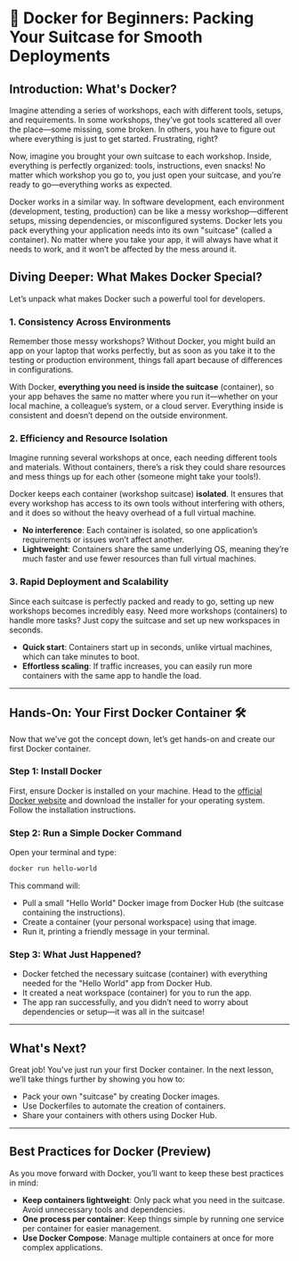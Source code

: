 # 🚢 Docker for Beginners: Packing Your Suitcase for Smooth Deployments

## Introduction: What's Docker?

Imagine attending a series of workshops, each with different tools, setups, and requirements. In some workshops, they’ve got tools scattered all over the place—some missing, some broken. In others, you have to figure out where everything is just to get started. Frustrating, right?

Now, imagine you brought your own suitcase to each workshop. Inside, everything is perfectly organized: tools, instructions, even snacks! No matter which workshop you go to, you just open your suitcase, and you’re ready to go—everything works as expected.

Docker works in a similar way. In software development, each environment (development, testing, production) can be like a messy workshop—different setups, missing dependencies, or misconfigured systems. Docker lets you pack everything your application needs into its own "suitcase" (called a container). No matter where you take your app, it will always have what it needs to work, and it won’t be affected by the mess around it.

## Diving Deeper: What Makes Docker Special?

Let’s unpack what makes Docker such a powerful tool for developers.

### 1. Consistency Across Environments
Remember those messy workshops? Without Docker, you might build an app on your laptop that works perfectly, but as soon as you take it to the testing or production environment, things fall apart because of differences in configurations.

With Docker, **everything you need is inside the suitcase** (container), so your app behaves the same no matter where you run it—whether on your local machine, a colleague’s system, or a cloud server. Everything inside is consistent and doesn’t depend on the outside environment.

### 2. Efficiency and Resource Isolation
Imagine running several workshops at once, each needing different tools and materials. Without containers, there’s a risk they could share resources and mess things up for each other (someone might take your tools!).

Docker keeps each container (workshop suitcase) **isolated**. It ensures that every workshop has access to its own tools without interfering with others, and it does so without the heavy overhead of a full virtual machine.

* **No interference**: Each container is isolated, so one application’s requirements or issues won’t affect another.
* **Lightweight**: Containers share the same underlying OS, meaning they’re much faster and use fewer resources than full virtual machines.

### 3. Rapid Deployment and Scalability

Since each suitcase is perfectly packed and ready to go, setting up new workshops becomes incredibly easy. Need more workshops (containers) to handle more tasks? Just copy the suitcase and set up new workspaces in seconds.

* **Quick start**: Containers start up in seconds, unlike virtual machines, which can take minutes to boot.
* **Effortless scaling**: If traffic increases, you can easily run more containers with the same app to handle the load.

---

## Hands-On: Your First Docker Container 🛠️

Now that we’ve got the concept down, let’s get hands-on and create our first Docker container.

### Step 1: Install Docker
First, ensure Docker is installed on your machine. Head to the [official Docker website](https://www.docker.com/products/docker-desktop) and download the installer for your operating system. Follow the installation instructions.

### Step 2: Run a Simple Docker Command
Open your terminal and type:

```bash
docker run hello-world
```

This command will:

- Pull a small "Hello World" Docker image from Docker Hub (the suitcase containing the instructions).
- Create a container (your personal workspace) using that image.
- Run it, printing a friendly message in your terminal.

### Step 3: What Just Happened?
- Docker fetched the necessary suitcase (container) with everything needed for the "Hello World" app from Docker Hub.
- It created a neat workspace (container) for you to run the app.
- The app ran successfully, and you didn’t need to worry about dependencies or setup—it was all in the suitcase!

---

## What's Next?

Great job! You've just run your first Docker container. In the next lesson, we’ll take things further by showing you how to:

- Pack your own "suitcase" by creating Docker images.
- Use Dockerfiles to automate the creation of containers.
- Share your containers with others using Docker Hub.

---

## Best Practices for Docker (Preview)

As you move forward with Docker, you’ll want to keep these best practices in mind:

- **Keep containers lightweight**: Only pack what you need in the suitcase. Avoid unnecessary tools and dependencies.
- **One process per container**: Keep things simple by running one service per container for easier management.
- **Use Docker Compose**: Manage multiple containers at once for more complex applications.
